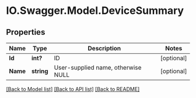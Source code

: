 # IO.Swagger.Model.DeviceSummary
## Properties

Name | Type | Description | Notes
------------ | ------------- | ------------- | -------------
**Id** | **int?** | ID | [optional] 
**Name** | **string** | User-supplied name, otherwise NULL | [optional] 

[[Back to Model list]](../README.md#documentation-for-models) [[Back to API list]](../README.md#documentation-for-api-endpoints) [[Back to README]](../README.md)

